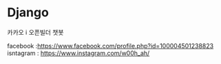 # Django
 카카오 i 오픈빌더 챗봇

facebook :https://www.facebook.com/profile.php?id=100004501238823
isntagram : https://www.instagram.com/w00h_ah/
